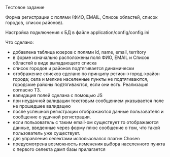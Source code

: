 Тестовое задание

Форма регистрации с полями (ФИО, EMAIL, Список областей, список городов, список районов).

Настройка подключения к БД в файле application/config/config.ini

Что сделано:
 - добавлена таблица юзеров с полями id, name, email, territory
 - в форме изначально расположены поля ФИО, EMAIL и Список областей в виде выпадающего списка
 - список городов и районов подтягивается динамически
 - отображение списков сделано по принципу регион->город->район города; села и мелкие населенные пункты не подтягиваются, 
 городские районы подтягиваются, если они есть. Реализация согласно ТЗ.
 - валидация полей сделана с помощью JS
 - при неудачной валидации текстовым сообщением указывается поле не прошедшее валидацию
 - после успешной регистрации отображаются данные пользователя и сообщение о удачной регистрации.
 - если пользователь с таким email-ом существует то отображаются данные, введенные через форму плюс сообщение о том, что такой пользователь уже существует.
 - для управления селектами использовался  плагин Chosen
 - предусмотрена возможность изменения выбора населенного пункта с первого селекта
дамп базы прилагается
